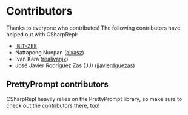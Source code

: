 # Contributors

Thanks to everyone who contributes! The following contributors have helped out
with CSharpRepl:

- [IBIT-ZEE](https://github.com/IBIT-ZEE)
- Nattapong Nunpan ([aixasz](https://github.com/aixasz))
- Ivan Kara ([realivanjx](https://github.com/realivanjx))
- José Javier Rodríguez Zas (JJ) ([jjavierdguezas](https://github.com/jjavierdguezas))

## PrettyPrompt contributors

CSharpRepl heavily relies on the PrettyPrompt library, so make sure to check
out the [contributors](https://github.com/waf/PrettyPrompt/blob/main/CONTRIBUTORS.md) there, too!

